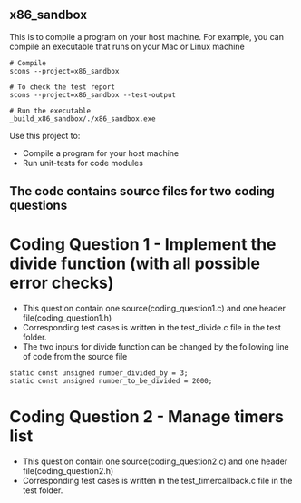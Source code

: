 ## x86_sandbox

This is to compile a program on your host machine. For example, you can compile an executable that runs on your Mac or Linux machine

```
# Compile
scons --project=x86_sandbox

# To check the test report
scons --project=x86_sandbox --test-output

# Run the executable
_build_x86_sandbox/./x86_sandbox.exe
```

Use this project to:
* Compile a program for your host machine
* Run unit-tests for code modules

## The code contains source files for two coding questions
# Coding Question 1 - Implement the divide function (with all possible error checks)
- This question contain one source(coding_question1.c) and one header file(coding_question1.h)
- Corresponding test cases is written in the test_divide.c file in the test folder. 
- The two inputs for divide function can be changed by the following line of code from the source file

```
static const unsigned number_divided_by = 3;
static const unsigned number_to_be_divided = 2000;
```


# Coding Question 2 - Manage timers list
- This question contain one source(coding_question2.c) and one header file(coding_question2.h)
- Corresponding test cases is written in the test_timercallback.c file in the test folder. 

